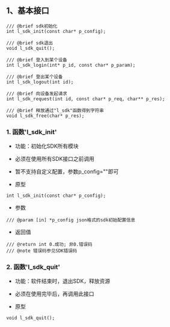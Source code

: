 ## 1、基本接口

```
/// @brief sdk初始化
int l_sdk_init(const char* p_config);

/// @brief sdk退出
void l_sdk_quit();

/// @brief 登入到某个设备
int l_sdk_login(int* p_id, const char* p_param);

/// @brief 登出某个设备
int l_sdk_logout(int id);

/// @brief 向设备发起请求
int l_sdk_request(int id, const char* p_req, char** p_res);

/// @brief 释放通过"l_sdk"函数得到字符串
void l_sdk_free(char* p_res);
```

### 1. 函数'l_sdk_init'
* 功能：初始化SDK所有模块
* 必须在使用所有SDK接口之前调用
* 暂不支持自定义配置，参数p_config=""即可

* 原型

```
int l_sdk_init(const char* p_config);
```

* 参数

```
/// @param [in] *p_config json格式的sdk初始配置信息
```

* 返回值

```
/// @return int 0.成功; 非0.错误码
/// @note 错误码参见SDK错误码
```

### 2. 函数'l_sdk_quit'
* 功能：软件结束时，退出SDK，释放资源
* 必须在使用完毕后，再调用此接口

* 原型

```
void l_sdk_quit();
```
